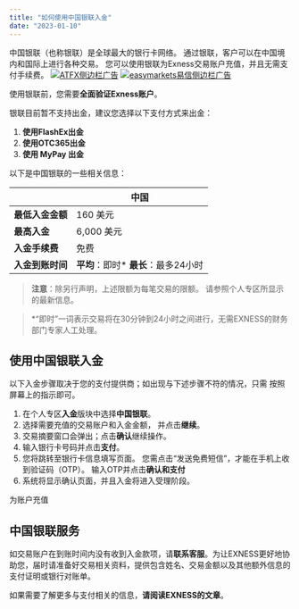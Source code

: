 ```yaml
---
title: "如何使用中国银联入金"
date: "2023-01-10"
---
```


<Ads></Ads> 

中国银联（也称银联）是全球最大的银行卡网络。 通过银联，客户可以在中国境内和国际上进行各种交易。 您可以使用银联为Exness交易账户充值，并且无需支付手续费。
<a target="_blank" href="https://www.ifttt.fun/go/atfx-cn/"><img class="size-full wp-image-24489 aligncenter" src="https://cdn.fendou.la/bluehost/ATFX-ads.svg" alt="ATFX侧边栏广告" /></a>
<a  target="_blank" href="https://www.ifttt.fun/go/easymarket/"><img class="size-full wp-image-24489 aligncenter" src="https://cdn.fendou.la/welaowei8/2020/11/easyMarketsAds.svg" alt="easymarkets易信侧边栏广告" /></a>


使用银联前，您需要**全面验证Exness账户**。

银联目前暂不支持出金，建议您选择以下支付方式来出金：

1. **使用FlashEx出金**
2. **使用OTC365出金**
3. **使用 MyPay 出金**

以下是中国银联的一些相关信息：

|   | **中国**  |
| --- | --- |
| **最低入金金额** | 160 美元 |
| **最高入金** | 6,000 美元 |
| **入金手续费** | 免费 |
| **入金到账时间** | **平均**：即时* **最长**：最多24小时|

> **注意**：除另行声明，上述限额为每笔交易的限额。 请参照个人专区所显示的最新信息。

> *“即时”一词表示交易将在30分钟到24小时之间进行，无需EXNESS的财务部门专家人工处理。

## 使用中国银联入金

以下入金步骤取决于您的支付提供商；如出现与下述步骤不符的情况，只需 按照屏幕上的指示即可。

1. 在个人专区**入金**版块中选择**中国银联**。
2. 选择需要充值的交易账户和入金金额， 并点击**继续**。
3. 交易摘要窗口会弹出；点击**确认**继续操作。
4. 输入银行卡号码并点击**支付**。
5. 您将跳转至银行卡信息填写页面。 您需点击“发送免费短信”，才能在手机上收到验证码（OTP）。 输入OTP并点击**确认和支付**
6. 系统将显示确认页面，并且入金将进入受理阶段。

为账户充值

## 中国银联服务

如交易账户在到账时间内没有收到入金款项，请**联系客服**。为让EXNESS更好地协助您，届时请准备好交易相关资料，提供包含姓名、交易金额以及其他额外信息的支付证明或银行对账单。

如果需要了解更多与支付相关的信息，**请阅读EXNESS的文章**。
